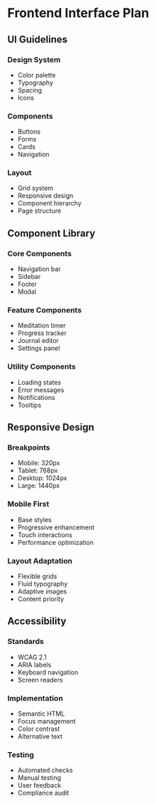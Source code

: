 # Frontend Interface Plan

## UI Guidelines

### Design System
- Color palette
- Typography
- Spacing
- Icons

### Components
- Buttons
- Forms
- Cards
- Navigation

### Layout
- Grid system
- Responsive design
- Component hierarchy
- Page structure

## Component Library

### Core Components
- Navigation bar
- Sidebar
- Footer
- Modal

### Feature Components
- Meditation timer
- Progress tracker
- Journal editor
- Settings panel

### Utility Components
- Loading states
- Error messages
- Notifications
- Tooltips

## Responsive Design

### Breakpoints
- Mobile: 320px
- Tablet: 768px
- Desktop: 1024px
- Large: 1440px

### Mobile First
- Base styles
- Progressive enhancement
- Touch interactions
- Performance optimization

### Layout Adaptation
- Flexible grids
- Fluid typography
- Adaptive images
- Content priority

## Accessibility

### Standards
- WCAG 2.1
- ARIA labels
- Keyboard navigation
- Screen readers

### Implementation
- Semantic HTML
- Focus management
- Color contrast
- Alternative text

### Testing
- Automated checks
- Manual testing
- User feedback
- Compliance audit